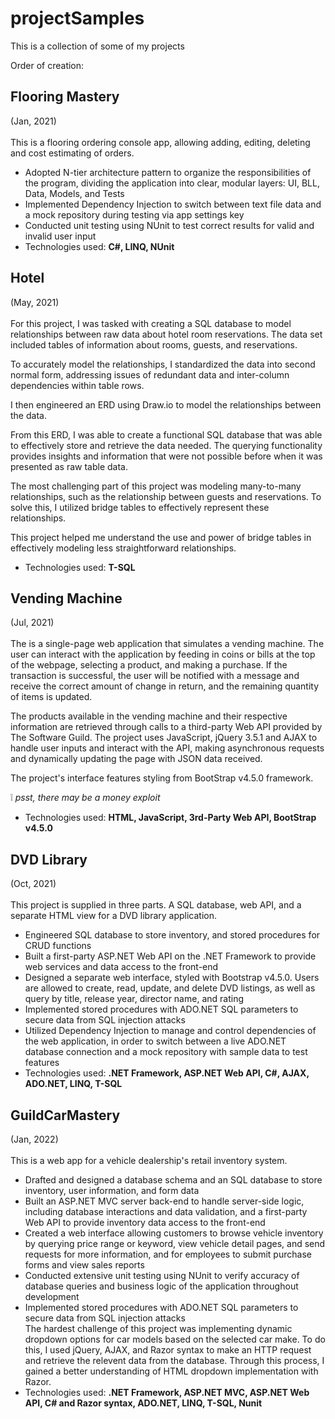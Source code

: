 # projectSamples

This is a collection of some of my projects

Order of creation: 

## Flooring Mastery 
(Jan, 2021) <br>
<br>
This is a flooring ordering console app, allowing adding, editing, deleting and cost estimating of orders.<br>
- Adopted N-tier architecture pattern to organize the responsibilities of the program, dividing the application into clear, modular layers: UI, BLL, Data, Models, and Tests<br>
- Implemented Dependency Injection to switch between text file data and a mock repository during testing via app settings key<br>
- Conducted unit testing using NUnit to test correct results for valid and invalid user input<br>
- Technologies used: **C#, LINQ, NUnit**

## Hotel 
(May, 2021)<br>
<br>
For this project, I was tasked with creating a SQL database to model relationships between raw data about hotel room reservations. The data set included tables of information about rooms, guests, and reservations.<br>

To accurately model the relationships, I standardized the data into second normal form, addressing issues of redundant data and inter-column dependencies within table rows.<br>

I then engineered an ERD using Draw.io to model the relationships between the data.<br>

From this ERD, I was able to create a functional SQL database that was able to effectively store and retrieve the data needed. The querying functionality provides insights and information that were not possible before when it was presented as raw table data.<br>

The most challenging part of this project was modeling many-to-many relationships, such as the relationship between guests and reservations. To solve this, I utilized bridge tables to effectively represent these relationships.<br>

This project helped me understand the use and power of bridge tables in effectively modeling less straightforward relationships.<br>
- Technologies used: **T-SQL**

## Vending Machine 
(Jul, 2021)<br>
<br>
The is a single-page web application that simulates a vending machine. The user can interact with the application by feeding in coins or bills at the top of the webpage, selecting a product, and making a purchase. If the transaction is successful, the user will be notified with a message and receive the correct amount of change in return, and the remaining quantity of items is updated.<br>

The products available in the vending machine and their respective information are retrieved through calls to a third-party Web API provided by The Software Guild. The project uses JavaScript, jQuery 3.5.1 and AJAX to handle user inputs and interact with the API, making asynchronous requests and dynamically updating the page with JSON data received.<br>

The project's interface features styling from BootStrap v4.5.0 framework.<br>

:grey_exclamation: *psst, there may be a money exploit*<br>
- Technologies used: **HTML, JavaScript, 3rd-Party Web API, BootStrap v4.5.0**

## DVD Library 
(Oct, 2021)<br>
<br>
This project is supplied in three parts. A SQL database, web API, and a separate HTML view for a DVD library application.<br>

- Engineered SQL database to store inventory, and stored procedures for CRUD functions<br>
- Built a first-party ASP.NET Web API on the .NET Framework to provide web services and data access to the front-end<br>
- Designed a separate web interface, styled with Bootstrap v4.5.0. Users are allowed to create, read, update, and delete DVD listings, as well as query by title, release year, director name, and rating<br>
- Implemented stored procedures with ADO.NET SQL parameters to secure data from SQL injection attacks<br>
- Utilized Dependency Injection to manage and control dependencies of the web application, in order to switch between a live ADO.NET database connection and a mock repository with sample data to test features<br>
- Technologies used: **.NET Framework, ASP.NET Web API, C#, AJAX, ADO.NET, LINQ, T-SQL**

## GuildCarMastery 
(Jan, 2022)<br>
<br>
This is a web app for a vehicle dealership's retail inventory system.<br>

- Drafted and designed a database schema and an SQL database to store inventory, user information, and form data<br>
- Built an ASP.NET MVC server back-end to handle server-side logic, including database interactions and data validation, and a first-party Web API to provide inventory data access to the front-end<br>
- Created a web interface allowing customers to browse vehicle inventory by querying price range or keyword, view vehicle detail pages, and send requests for more information, and for employees to submit purchase forms and view sales reports<br>
- Conducted extensive unit testing using NUnit to verify accuracy of database queries and business logic of the application throughout development<br>
- Implemented stored procedures with ADO.NET SQL parameters to secure data from SQL injection attacks<br>
The hardest challenge of this project was implementing dynamic dropdown options for car models based on the selected car make. To do this, I used jQuery, AJAX, and Razor syntax to make an HTTP request and retrieve the relevent data from the database. Through this process, I gained a better understanding of HTML dropdown implementation with Razor.<br>
- Technologies used: **.NET Framework, ASP.NET MVC, ASP.NET Web API, C# and Razor syntax, ADO.NET, LINQ, T-SQL, Nunit**